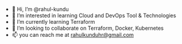 - 👋 Hi, I’m @rahul-kundu
- 👀 I’m interested in learning Cloud and DevOps Tool & Technologies
- 🌱 I’m currently learning Terraform
- 💞️ I’m looking to collaborate on Terraform, Docker, Kubernetes
- 📫 you can reach me at rahulkunduhr@gmail.com

<!---
rahul-kundu/rahul-kundu is a ✨ special ✨ repository because its `README.md` (this file) appears on your GitHub profile.
You can click the Preview link to take a look at your changes.
--->
